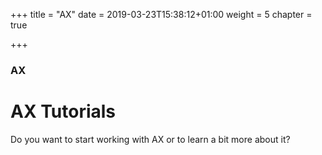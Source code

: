 +++
title = "AX"
date = 2019-03-23T15:38:12+01:00
weight = 5
chapter = true

+++

<!--
in header:
pre = "<b>Ax. </b>"
-->
### AX

# AX Tutorials

Do you want to start working with AX or to learn a bit more about it?